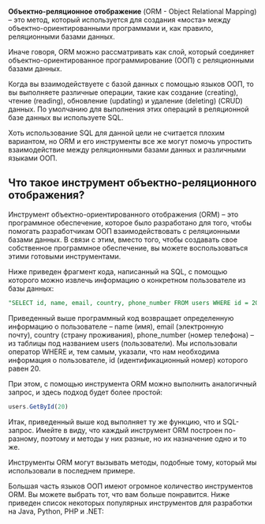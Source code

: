 **Объектно-реляционное отображение** (ORM - Object Relational Mapping) – это метод, который используется для создания «моста» между объектно-ориентированными программами и, как правило, реляционными базами данных. 

Иначе говоря, ORM можно рассматривать как слой, который соединяет объектно-ориентированное программирование (ООП) с реляционными базами данных.

Когда вы взаимодействуете с базой данных с помощью языков ООП, то вы выполняете различные операции, такие как создание (creating), чтение (reading), обновление (updating) и удаление (deleting) (CRUD) данных. По умолчанию для выполнения этих операций в реляционной базе данных вы используете SQL.

Хоть использование SQL для данной цели не считается плохим вариантом, но ORM и его инструменты все же могут помочь упростить взаимодействие между реляционными базами данных и различными языками ООП.

## Что такое инструмент объектно-реляционного отображения?

Инструмент объектно-ориентированного отображения (ORM) – это программное обеспечение, которое было разработано для того, чтобы помогать разработчикам ООП взаимодействовать с реляционными базами данных. В связи с этим, вместо того, чтобы создавать свое собственное программное обеспечение, вы можете воспользоваться этими готовыми инструментами. 

Ниже приведен фрагмент кода, написанный на SQL, с помощью которого можно извлечь информацию о конкретном пользователе из базы данных:
```sql
"SELECT id, name, email, country, phone_number FROM users WHERE id = 20"
```


Приведенный выше программный код возвращает определенную информацию о пользователе – name (имя), email (электронную почту), country (страну проживания), phone_number (номер телефона) – из таблицы под названием users (пользователи). Мы использовали оператор WHERE и, тем самым, указали, что нам необходима информация о пользователе, id (идентификационный номер) которого равен 20. 

При этом, с помощью инструмента ORM можно выполнить аналогичный запрос, и здесь подход будет более простой:
```js
users.GetById(20)
```

Итак, приведенный выше код выполняет ту же функцию, что и SQL-запрос. Имейте в виду, что каждый инструмент ORM построен по-разному, поэтому и методы у них разные, но их назначение одно и то же. 

Инструменты ORM могут вызывать методы, подобные тому, который мы использовали в последнем примере.

Большая часть языков ООП имеют огромное количество инструментов ORM. Вы можете выбрать тот, что вам больше понравится. Ниже приведен список некоторых популярных инструментов для разработки на Java, Python, PHP и .NET: